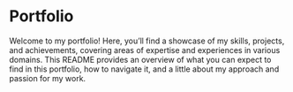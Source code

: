 # Portfolio

Welcome to my portfolio! Here, you’ll find a showcase of my skills, projects, and achievements, covering areas of expertise and experiences in various domains. This README provides an overview of what you can expect to find in this portfolio, how to navigate it, and a little about my approach and passion for my work.
